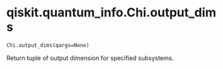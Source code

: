 # qiskit.quantum\_info.Chi.output\_dims

`Chi.output_dims(qargs=None)`

Return tuple of output dimension for specified subsystems.
